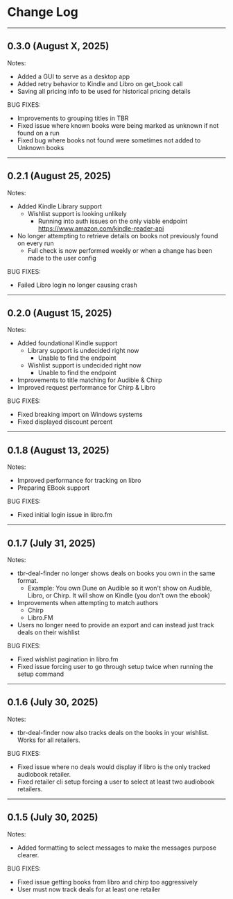 
# Change Log

---

## 0.3.0 (August X, 2025)

Notes: 
* Added a GUI to serve as a desktop app
* Added retry behavior to Kindle and Libro on get_book call
* Saving all pricing info to be used for historical pricing details

BUG FIXES:
* Improvements to grouping titles in TBR 
* Fixed issue where known books were being marked as unknown if not found on a run
* Fixed bug where books not found were sometimes not added to Unknown books 

---

## 0.2.1 (August 25, 2025)

Notes: 
* Added Kindle Library support
  * Wishlist support is looking unlikely
    * Running into auth issues on the only viable endpoint https://www.amazon.com/kindle-reader-api 
* No longer attempting to retrieve details on books not previously found on every run
  * Full check is now performed weekly or when a change has been made to the user config

BUG FIXES:
* Failed Libro login no longer causing crash

---

## 0.2.0 (August 15, 2025)

Notes: 
* Added foundational Kindle support
  * Library support is undecided right now
    * Unable to find the endpoint
  * Wishlist support is undecided right now
    * Unable to find the endpoint 
* Improvements to title matching for Audible & Chirp 
* Improved request performance for Chirp & Libro

BUG FIXES:
* Fixed breaking import on Windows systems
* Fixed displayed discount percent

---

## 0.1.8 (August 13, 2025)

Notes: 
* Improved performance for tracking on libro
* Preparing EBook support

BUG FIXES:
* Fixed initial login issue in libro.fm

---

## 0.1.7 (July 31, 2025)

Notes: 
* tbr-deal-finder no longer shows deals on books you own in the same format.
  * Example: You own Dune on Audible so it won't show on Audible, Libro, or Chirp. It will show on Kindle (you don't own the ebook)
* Improvements when attempting to match authors
  * Chirp
  * Libro.FM
* Users no longer need to provide an export and can instead just track deals on their wishlist

BUG FIXES:
* Fixed wishlist pagination in libro.fm
* Fixed issue forcing user to go through setup twice when running the setup command 

---

## 0.1.6 (July 30, 2025)

Notes: 
* tbr-deal-finder now also tracks deals on the books in your wishlist. Works for all retailers.   

BUG FIXES:
* Fixed issue where no deals would display if libro is the only tracked audiobook retailer.
* Fixed retailer cli setup forcing a user to select at least two audiobook retailers.

---

## 0.1.5 (July 30, 2025)

Notes: 
* Added formatting to select messages to make the messages purpose clearer.

BUG FIXES:
* Fixed issue getting books from libro and chirp too aggressively
* User must now track deals for at least one retailer 

